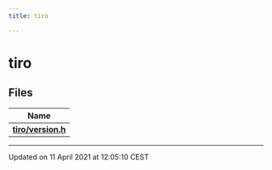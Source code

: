 ```yaml
---
title: tiro

---
```


# tiro

## Files

| Name           |
| -------------- |
| **[tiro/version.h](/docs/api/files/version_8h#file-version.h)**  |






-------------------------------

Updated on 11 April 2021 at 12:05:10 CEST
